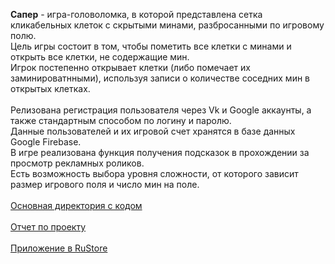 **Сапер** - игра-головоломка, в которой представлена сетка кликабельных клеток с скрытыми минами, разбросанными по игровому полю. 
\
Цель игры состоит в том, чтобы пометить все клетки с минами и открыть все клетки, не содержащие мин. 
\
Игрок постепенно открывает клетки (либо помечает их заминироватнными), используя записи о количестве соседних мин в открытых клетках.
\
\
Релизована регистрация пользователя через Vk и Google аккаунты, а также стандартным способом по логину и паролю. 
\
Данные пользователей и их игровой счет хранятся в базе данных Google Firebase. 
\
В игре реализована функция получения подсказок в прохождении за просмотр рекламных роликов. 
\
Есть возможность выбора уровня сложности, от которого зависит размер игрового поля и число мин на поле.
\
\
[Основная директория с кодом](https://github.com/ivanz851/minesweeper_remastered/tree/main/App/app/src/main/java/com/ivanz851/minesweeper)
\
\
[Отчет по проекту](https://github.com/ivanz851/minesweeper_remastered/blob/main/Documentation/Project_report.pdf)
\
\
[Приложение в RuStore](https://www.rustore.ru/catalog/app/com.ivanz851.minesweeper)

